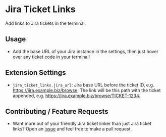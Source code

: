 # Jira Ticket Links

Add links to Jira tickets in the terminal.

## Usage

* Add the base URL of your Jira instance in the settings, then just hover over any ticket code in your terminal!

## Extension Settings

* `jira_ticket_links.jira_url`: Jira base URL before the ticket ID, e.g. https://jira.example.biz/browse. The link will be this path with the ticket appended, e.g. https://jira.example.biz/browse/TICKET-1234.

## Contributing / Feature Requests

* Want more out of your friendly Jira ticket linker than just Jira ticket links? Open an [issue](https://github.com/apccurtiss/vscode-jira-ticket-links/issues) and feel free to make a pull request.